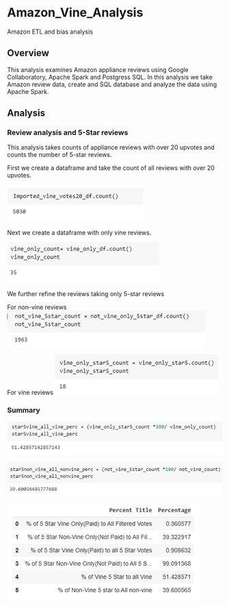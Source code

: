 # Amazon_Vine_Analysis
Amazon ETL and bias analysis

## Overview
This analysis examines Amazon appliance reviews using Google Collaboratory, Apache Spark and Postgress SQL.  In this analysis we take Amazon review data, create and SQL database and analyze the data using Apache Spark. 

## Analysis

### Review analysis and 5-Star reviews

This analysis takes counts of appliance reviews with over 20 upvotes and counts the number of 5-star reviews.

First we create a dataframe and take the count of all reviews with over 20 upvotes.

![image_name](https://github.com/jbates2549/Amazon_Vine_Analysis/blob/main/total_reviews.PNG)

Next we create a dataframe with only vine reviews.

![image_name](https://github.com/jbates2549/Amazon_Vine_Analysis/blob/main/vine_review_count.PNG)

We further refine the reviews taking only 5-star reviews

For non-vine reviews
![image_name](https://github.com/jbates2549/Amazon_Vine_Analysis/blob/main/non_vine_5star_reviews.PNG)

For vine reviews
![image_name](https://github.com/jbates2549/Amazon_Vine_Analysis/blob/main/vine_only_5star_reviews.PNG)


### Summary

![image_name](https://github.com/jbates2549/Amazon_Vine_Analysis/blob/main/percent_vine_reviews_5stars.PNG)


![image_name](https://github.com/jbates2549/Amazon_Vine_Analysis/blob/main/percent_non_vine_reviews_5stars.PNG)


![image_name](https://github.com/jbates2549/Amazon_Vine_Analysis/blob/main/summary_all_reviews.PNG)





